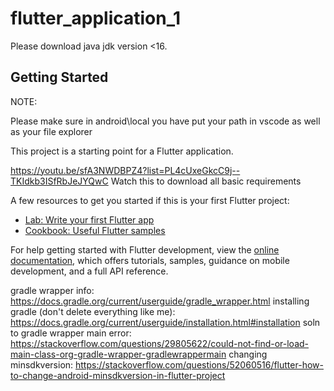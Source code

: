 # flutter_application_1

Please download java jdk version <16.

## Getting Started

NOTE:

Please make sure in android\local you have put your path in vscode as well as your file explorer


This project is a starting point for a Flutter application.

https://youtu.be/sfA3NWDBPZ4?list=PL4cUxeGkcC9j--TKIdkb3ISfRbJeJYQwC
Watch this to download all basic requirements

A few resources to get you started if this is your first Flutter project:

- [Lab: Write your first Flutter app](https://docs.flutter.dev/get-started/codelab)
- [Cookbook: Useful Flutter samples](https://docs.flutter.dev/cookbook)

For help getting started with Flutter development, view the
[online documentation](https://docs.flutter.dev/), which offers tutorials,
samples, guidance on mobile development, and a full API reference.


gradle wrapper info: https://docs.gradle.org/current/userguide/gradle_wrapper.html
installing gradle (don't delete everything like me): https://docs.gradle.org/current/userguide/installation.html#installation
soln to gradle wrapper main error: https://stackoverflow.com/questions/29805622/could-not-find-or-load-main-class-org-gradle-wrapper-gradlewrappermain
changing minsdkversion: https://stackoverflow.com/questions/52060516/flutter-how-to-change-android-minsdkversion-in-flutter-project
